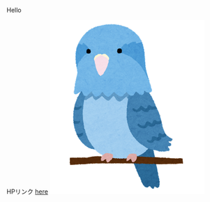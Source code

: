 Hello

HPリンク
[here](https://yo-inko.github.io/SamplePages/)
![マメルリハ](./bird_mameruriha_inko_blue.png)
